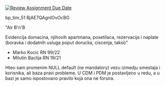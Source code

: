 [![Review Assignment Due Date](https://classroom.github.com/assets/deadline-readme-button-8d59dc4de5201274e310e4c54b9627a8934c3b88527886e3b421487c677d23eb.svg)](https://classroom.github.com/a/6hx3LrEQ)


bp_tim_51	BjAE7QAgnIOvOcBG	

"Air B'n'B

Evidencija domacina, njihovih apartmana, posetilaca, rezervacija i naplate (boravka i dodatnih usluga poput dorucka, ciscenja, taksi)"

+ Marko Kocic RN 99/22
+ Milutin Baclija RN 19/21

Hteo sam promenim NULL default (ne mandatory) vezu izmedju smestaja i korisnika, ali baza pravi probleme. U CDM i PDM je postavljeno u redu, a u bazi je samo ispostovano pravilo koja ona ne forsira.
